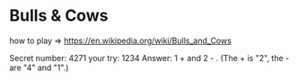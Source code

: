 # Bulls & Cows 
how to play => 
https://en.wikipedia.org/wiki/Bulls_and_Cows

Secret number: 4271
your try: 1234
Answer: 1 + and 2 - . (The + is "2", the - are "4" and "1".)
